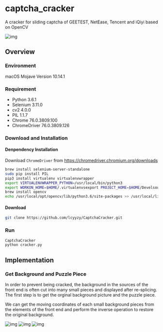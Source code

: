 # captcha_cracker
A cracker for sliding captcha of GEETEST, NetEase, Tencent and iQiyi based on OpenCV

![img](https://github.com/lcyyzy/CaptchaCracker/raw/master/img/captcha.gif)

## Overview
### Environment
macOS Mojave Version 10.14.1

### Requirement
- Python 3.6.1
- Selenium 3.11.0
- cv2 4.0.0
- PIL 1.1.7
- Chrome 76.0.3809.100
- ChromeDriver 76.0.3809.126

### Download and Installation
#### Denpendency Installation
Download ```ChromeDriver``` from https://chromedriver.chromium.org/downloads

```bash
brew install selenium-server-standalone
sudo pip install PIL
pip3 install virtualenv virtualenvwrapper
export VIRTUALENVWRAPPER_PYTHON=/usr/local/bin/python3
export WORKON_HOME=$HOME/.virtualenvsexport PROJECT_HOME=$HOME/Develsource /usr/local/bin/virtualenvwrapper.sh
brew install opencv
echo /usr/local/opt/opencv/lib/python3.6/site-packages >> /usr/local/lib/python3.6/site-packages/opencv3.pth
```

#### Download
```bash
git clone https://github.com/lcyyzy/CaptchaCracker.git
```

### Run
```bash
CaptchaCracker
python cracker.py
```

## Implementation
### Get Background and Puzzle Piece
In order to prevent being cracked, the background in the sources of the front end is often cut into many small pieces and displayed after re-splicing. The first step is to get the orginal background picture and the puzzle piece.

We can get the moving coordinates of each small background pieces from the elements of the front end and perform the inverse operation to restore the original background.

![img](https://github.com/lcyyzy/CaptchaCracker/raw/master/img/fig1.png) ![img](https://github.com/lcyyzy/CaptchaCracker/raw/master/img/right.jpg) ![img](https://github.com/lcyyzy/CaptchaCracker/raw/master/img/origin.png)





